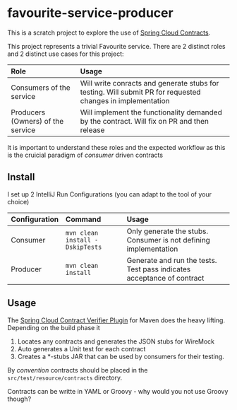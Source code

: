 # favourite-service-producer

This is a scratch project to explore the use of [Spring Cloud Contracts](https://spring.io/projects/spring-cloud-contract).

This project represents a trivial Favourite service. There are 2 distinct roles and 2 distinct use cases for this project:

| Role | Usage |
| :- | :- |
| Consumers of the service | Will write conracts and generate stubs for testing. Will submit PR for requested changes in implementation |
| Producers (Owners) of the service | Will implement the functionality demanded by the contract. Will fix on PR and then release |

It is important to understand these roles and the expected workflow as this is the cruicial paradigm of *consumer* driven contracts

## Install

I set up 2 IntelliJ Run Configurations (you can adapt to the tool of your choice)

| Configuration | Command | Usage|
| :- | :- | :- |
| Consumer | `mvn clean install -DskipTests` | Only generate the stubs. Consumer is not defining implementation |
| Producer | `mvn clean install` | Generate and run the tests. Test pass indicates acceptance of contract |

## Usage

 The [Spring Cloud Contract Verifier Plugin](https://cloud.spring.io/spring-cloud-contract/reference/html/maven-project.html) for Maven does the heavy lifting. Depending on the build phase it
 
 1. Locates any contracts and generates the JSON stubs for WireMock
 2. Auto generates a Unit test for each contract
 3. Creates a *-stubs JAR that can be used by consumers for their testing.
 
By *convention* contracts should be placed in the `src/test/resource/contracts` directory.

Contracts can be writte in YAML or Groovy - why would you not use Groovy though?
